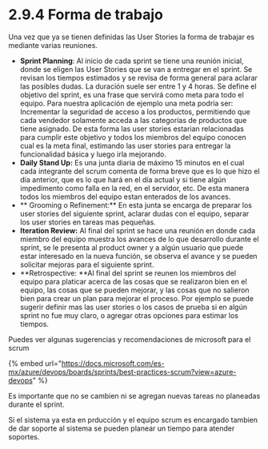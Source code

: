 # 2.9.4 Forma de trabajo

Una vez que ya se tienen definidas las User Stories la forma de trabajar es mediante varias reuniones.

* **Sprint Planning**: Al inicio de cada sprint se tiene una reunión inicial, donde se eligen las User Stories que se van a entregar en el sprint. Se revisan los tiempos estimados y se revisa de forma general para aclarar las posibles dudas. La duración suele ser entre 1 y 4 horas. Se define el objetivo del sprint, es una frase que servirá como meta para todo el equipo. Para nuestra aplicación de ejemplo una meta podría ser: Incrementar la seguridad de acceso a los productos, permitiendo que cada vendedor solamente acceda a las categorías de productos que tiene asignado. De esta forma las user stories estarian relacionadas para cumplir este objetivo y todos los miembros del equipo conocen cual es la meta final, estimando las user stories para entregar la funcionalidad básica y luego irla mejorando.
* **Daily Stand Up:** Es una junta diaria de máximo 15 minutos en el cual cada integrante del scrum comenta de forma breve que es lo que hizo el día anterior, que es lo que hará en el día actual y si tiene algún impedimento como falla en la red, en el servidor, etc. De esta manera todos los miembros del equipo estan enterados de los avances.
* ** Grooming o Refinement:** En esta junta se encarga de preparar los user stories del siguiente sprint, aclarar dudas con el equipo, separar los user stories en tareas mas pequeñas.
* **Iteration Review:** Al final del sprint se hace una reunión en donde cada miembro del equipo muestra los avances de lo que desarrollo durante el sprint, se le presenta al product owner y a algún usuario que puede estar interesado en la nueva función, se observa el avance y se pueden solicitar mejoras para el siguiente sprint.
* **Retrospective: **Al final del sprint se reunen los miembros del equipo para platicar acerca de las cosas que se realizaron bien en el equipo, las cosas que se pueden mejorar, y las cosas que no salieron bien para crear un plan para  mejorar el proceso. Por ejemplo se puede sugerir definir mas las user stories o los casos de prueba si en algún sprint no fue muy claro, o agregar otras opciones para estimar los tiempos.

Puedes ver algunas sugerencias y recomendaciones de microsoft para el scrum

{% embed url="https://docs.microsoft.com/es-mx/azure/devops/boards/sprints/best-practices-scrum?view=azure-devops" %}

Es importante que no se cambien ni se agregan nuevas tareas no planeadas durante el sprint.&#x20;

Si el sistema ya esta en prducción y el equipo scrum es encargado tambien de dar soporte al sistema se pueden planear un tiempo para atender soportes.



